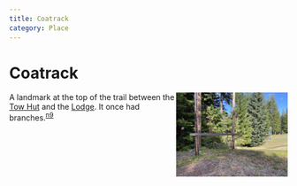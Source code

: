 ```yaml
---
title: Coatrack
category: Place
---
```

# Coatrack
<img src="2020-Coatrack.jpeg" style="width: 40%;" align="right">

A landmark at the top of the trail between the [Tow Hut](/Building/Tow-Hut) and the [Lodge](Lodge). It once had branches.<sup>[n9][]</sup>


[n9]: Names-2009
